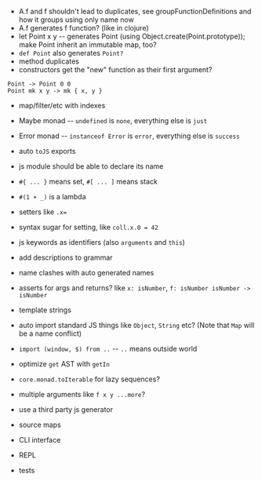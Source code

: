 - A.f and f shouldn't lead to duplicates, see groupFunctionDefinitions and how it groups using only name now
- A.f generates f function? (like in clojure)
- let Point x y -- generates Point (using Object.create(Point.prototype)); make Point inherit an immutable map, too?
- `def Point` also generates `Point?`
- method duplicates
- constructors get the "new" function as their first argument?
```
Point -> Point 0 0
Point mk x y -> mk { x, y }
```


- map/filter/etc with indexes

- Maybe monad -- `undefined` is `none`, everything else is `just`
- Error monad -- `instanceof Error` is `error`, everything else is `success`


- auto `toJS` exports


- js module should be able to declare its name


- `#{ ... }` means set, `#[ ... ]` means stack
- `#(1 + _)` is a lambda


- setters like `.x=`
- syntax sugar for setting, like `coll.x.0 = 42`


- js keywords as identifiers (also `arguments` and `this`)
- add descriptions to grammar
- name clashes with auto generated names
- asserts for args and returns? like `x: isNumber`, `f: isNumber isNumber -> isNumber`
- template strings
- auto import standard JS things like `Object`, `String` etc? (Note that `Map` will be a name conflict)
- `import (window, $) from ..` -- `..` means outside world
- optimize `get` AST with `getIn`
- `core.monad.toIterable` for lazy sequences?
- multiple arguments like `f x y ...more`?
- use a third party js generator
- source maps
- CLI interface
- REPL
- tests
